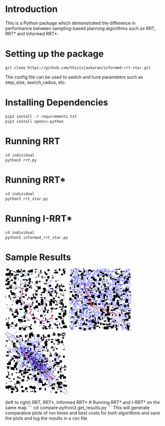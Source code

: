 # Introduction
This is a Python package which demonstrated the difference in performance between sampling-based planning algorithms such as RRT, RRT* and Informed RRT*.
# Setting up the package
```
git clone https://github.com/thisisjaskaran/informed-rrt-star.git
```
The config file can be used to switch and tune parameters such as step_size, search_radius, etc.
# Installing Dependencies
```
pip3 install -r requirements.txt
pip3 install opencv-python
```
# Running RRT
```
cd individual
python3 rrt.py
```
# Running RRT*
```
cd individual
python3 rrt_star.py
```

# Running I-RRT*
```
cd individual
python3 informed_rrt_star.py
```
# Sample Results
<p float="center">
    <img src="media/rrt_output.png" width = "200" height = "200">
    <img src="media/rrt_star_output.png" width = "200" height = "200">
    <img src="media/informed_rrt_star_output.png" width = "200" height = "200">
</p>
(left to right) RRT, RRT*, Informed RRT*
# Running RRT* and I-RRT* on the same map
```
cd compare
python3 get_results.py
```
This will generate comparative plots of run times and best costs for both algorithms and save the plots and log the results in a csv file.